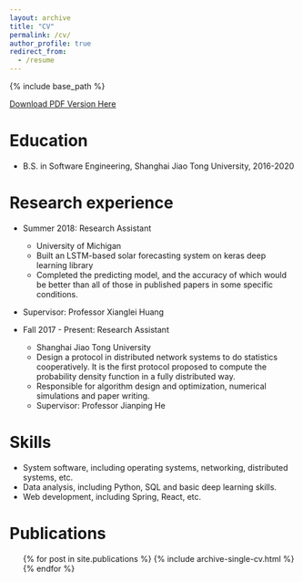 ```yaml
---
layout: archive
title: "CV"
permalink: /cv/
author_profile: true
redirect_from:
  - /resume
---
```


{% include base_path %}

[Download PDF Version Here](https://fyc1007261.github.io/files/YifanCai.pdf)

Education
======
* B.S. in Software Engineering, Shanghai Jiao Tong University, 2016-2020

Research experience
======
* Summer 2018: Research Assistant
  * University of Michigan
  * Built an LSTM-based solar forecasting system on keras deep learning library
  * Completed the predicting model, and the accuracy of which would be better than all of those in published papers in some specific conditions.
* Supervisor: Professor Xianglei Huang
  
* Fall 2017 - Present: Research Assistant
  * Shanghai Jiao Tong University
  * Design a protocol in distributed network systems to do statistics cooperatively. It is the first protocol proposed to compute the probability density function in a fully distributed way.
  * Responsible for algorithm design and optimization, numerical simulations and paper writing.
  * Supervisor: Professor Jianping He
  
Skills
======
* System software, including operating systems, networking, distributed systems, etc.
* Data analysis, including Python, SQL and basic deep learning skills.
* Web development, including Spring, React, etc.

Publications
======
  <ul>{% for post in site.publications %}
    {% include archive-single-cv.html %}
  {% endfor %}</ul>

